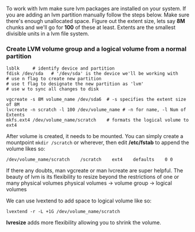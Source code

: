 To work with lvm make sure lvm packages are installed on your system. If you
are adding an lvm partition manually follow the steps below.
Make sure there's enough unallocated space. Figure out the extent size, lets
say **8M** chunks and we'll go for **100** of these at least. Extents are the smallest
divisible units in a lvm file system.

### Create LVM volume group and a logical volume from a normal partition
```
lsblk     # identify device and partition
fdisk /dev/sda   # '/dev/sda' is the device we'll be working with
# use n flag to create new partition
# use t flag to designate the new partition as 'lvm'
# use w to sync all changes to disk

vgcreate -s 8M volume_name /dev/sda6  # -s specifies the extent size of 8M
lvcreate -n scratch -l 100 /dev/volume_name # -n for name, -l Num of Extents
mkfs.ext4 /dev/volume_name/scratch    # formats the logical volume to ext4
```

After volume is created, it needs to be mounted. You can simply create
a mountpoint `mkdir /scratch` or wherever, then edit **/etc/fstab** to append
the volume likes so:
```
/dev/volume_name/scratch    /scratch    ext4    defaults    0 0

```

If there any doubts, man vgcreate or man lvcreate are super helpful. The beauty
of lvm is its flexibility to resize beyond the restrictions of one or many
physical volumes
physical volumes -> volume group -> logical volumes

We can use lvextend to add space to logical volume like so:
```
lvextend -r -L +1G /dev/volume_name/scratch

```
**lvresize** adds more flexibility allowing you to shrink the volume.


